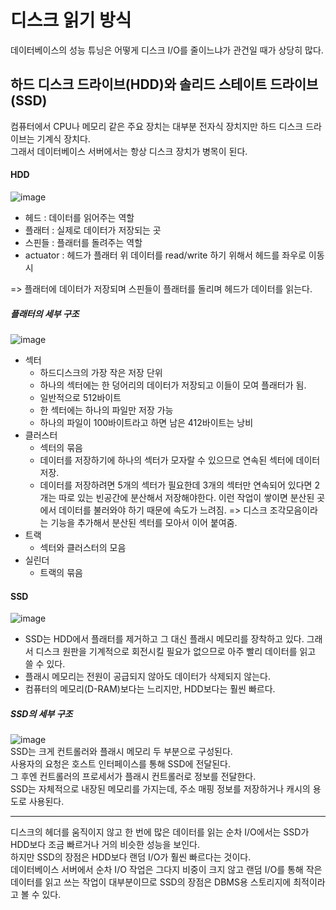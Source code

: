 # 디스크 읽기 방식
데이터베이스의 성능 튜닝은 어떻게 디스크 I/O를 줄이느냐가 관건일 때가 상당히 많다.  

## 하드 디스크 드라이브(HDD)와 솔리드 스테이트 드라이브(SSD)
컴퓨터에서 CPU나 메모리 같은 주요 장치는 대부분 전자식 장치지만 하드 디스크 드라이브는 기계식 장치다.  
그래서 데이터베이스 서버에서는 항상 디스크 장치가 병목이 된다.  

#### HDD
![image](https://github.com/RealMySQL-Study/REAL_MYSQL_STUDY/assets/67637716/d8519252-fd7f-47eb-b6c8-06e61a7556ae)  

* 헤드 : 데이터를 읽어주는 역할
* 플래터 : 실제로 데이터가 저장되는 곳
* 스핀들 : 플래터를 돌려주는 역할
* actuator : 헤드가 플래터 위 데이터를 read/write 하기 위해서 헤드를 좌우로 이동시

=> 플래터에 데이터가 저장되며 스핀들이 플래터를 돌리며 헤드가 데이터를 읽는다.  

##### 플래터의 세부 구조
![image](https://github.com/RealMySQL-Study/REAL_MYSQL_STUDY/assets/67637716/129e4e70-1c7e-4794-8de1-1a819fb90548)  

* 섹터
  * 하드디스크의 가장 작은 저장 단위
  * 하나의 섹터에는 한 덩어리의 데이터가 저장되고 이들이 모여 플래터가 됨.
  * 일반적으로 512바이트
  * 한 섹터에는 하나의 파일만 저장 가능
  * 하나의 파일이 100바이트라고 하면 남은 412바이트는 낭비
* 클러스터
  * 섹터의 묶음
  * 데이터를 저장하기에 하나의 섹터가 모자랄 수 있으므로 연속된 섹터에 데이터 저장.
  * 데이터를 저장하려면 5개의 섹터가 필요한데 3개의 섹터만 연속되어 있다면 2개는 따로 있는 빈공간에 분산해서 저장해야한다. 이런 작업이 쌓이면 분산된 곳에서 데이터를 불러와야 하기 때문에 속도가 느려짐. => 디스크 조각모음이라는 기능을 추가해서 분산된 섹터를 모아서 이어 붙여줌.
* 트랙
  * 섹터와 클러스터의 모음
* 실린더
  * 트랙의 묶음
 
#### SSD
![image](https://github.com/RealMySQL-Study/REAL_MYSQL_STUDY/assets/67637716/787c0eb0-5b00-4874-aade-2f8767a286cb)  

* SSD는 HDD에서 플래터를 제거하고 그 대신 플래시 메모리를 장착하고 있다. 그래서 디스크 원판을 기계적으로 회전시킬 필요가 없으므로 아주 빨리 데이터를 읽고 쓸 수 있다.  
* 플래시 메모리는 전원이 공급되지 않아도 데이터가 삭제되지 않는다.  
* 컴퓨터의 메모리(D-RAM)보다는 느리지만, HDD보다는 훨씬 빠르다.

##### SSD의 세부 구조
![image](https://github.com/RealMySQL-Study/REAL_MYSQL_STUDY/assets/67637716/af3d16d6-49a7-4b52-b1d7-370c1b411445)  
SSD는 크게 컨트롤러와 플래시 메모리 두 부분으로 구성된다.  
사용자의 요청은 호스트 인터페이스를 통해 SSD에 전달된다.  
그 후엔 컨트롤러의 프로세서가 플래시 컨트롤러로 정보를 전달한다.  
SSD는 자체적으로 내장된 메모리를 가지는데, 주소 매핑 정보를 저장하거나 캐시의 용도로 사용된다.  


<hr>

디스크의 헤더를 움직이지 않고 한 번에 많은 데이터를 읽는 순차 I/O에서는 SSD가 HDD보다 조금 빠르거나 거의 비슷한 성능을 보인다.  
하지만 SSD의 장점은 HDD보다 랜덤 I/O가 훨씬 빠르다는 것이다.  
데이터베이스 서버에서 순차 I/O 작업은 그다지 비중이 크지 않고 랜덤 I/O를 통해 작은 데이터를 읽고 쓰는 작업이 대부분이므로  SSD의 장점은 DBMS용 스토리지에 최적이라고 볼 수 있다.  


